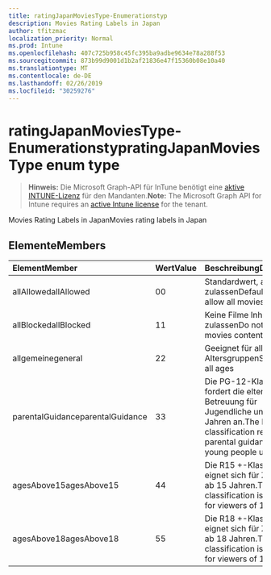 ```yaml
---
title: ratingJapanMoviesType-Enumerationstyp
description: Movies Rating Labels in Japan
author: tfitzmac
localization_priority: Normal
ms.prod: Intune
ms.openlocfilehash: 407c725b958c45fc395ba9adbe9634e78a288f53
ms.sourcegitcommit: 873b99d9001d1b2af21836e47f15360b08e10a40
ms.translationtype: MT
ms.contentlocale: de-DE
ms.lasthandoff: 02/26/2019
ms.locfileid: "30259276"
---
```

# <a name="ratingjapanmoviestype-enum-type"></a><span data-ttu-id="2e49a-103">ratingJapanMoviesType-Enumerationstyp</span><span class="sxs-lookup"><span data-stu-id="2e49a-103">ratingJapanMoviesType enum type</span></span>

> <span data-ttu-id="2e49a-104">**Hinweis:** Die Microsoft Graph-API für InTune benötigt eine [aktive INTUNE-Lizenz](https://go.microsoft.com/fwlink/?linkid=839381) für den Mandanten.</span><span class="sxs-lookup"><span data-stu-id="2e49a-104">**Note:** The Microsoft Graph API for Intune requires an [active Intune license](https://go.microsoft.com/fwlink/?linkid=839381) for the tenant.</span></span>

<span data-ttu-id="2e49a-105">Movies Rating Labels in Japan</span><span class="sxs-lookup"><span data-stu-id="2e49a-105">Movies rating labels in Japan</span></span>

## <a name="members"></a><span data-ttu-id="2e49a-106">Elemente</span><span class="sxs-lookup"><span data-stu-id="2e49a-106">Members</span></span>
|<span data-ttu-id="2e49a-107">Element</span><span class="sxs-lookup"><span data-stu-id="2e49a-107">Member</span></span>|<span data-ttu-id="2e49a-108">Wert</span><span class="sxs-lookup"><span data-stu-id="2e49a-108">Value</span></span>|<span data-ttu-id="2e49a-109">Beschreibung</span><span class="sxs-lookup"><span data-stu-id="2e49a-109">Description</span></span>|
|:---|:---|:---|
|<span data-ttu-id="2e49a-110">allAllowed</span><span class="sxs-lookup"><span data-stu-id="2e49a-110">allAllowed</span></span>|<span data-ttu-id="2e49a-111">0</span><span class="sxs-lookup"><span data-stu-id="2e49a-111">0</span></span>|<span data-ttu-id="2e49a-112">Standardwert, alle Filme zulassen</span><span class="sxs-lookup"><span data-stu-id="2e49a-112">Default value, allow all movies content</span></span>|
|<span data-ttu-id="2e49a-113">allBlocked</span><span class="sxs-lookup"><span data-stu-id="2e49a-113">allBlocked</span></span>|<span data-ttu-id="2e49a-114">1</span><span class="sxs-lookup"><span data-stu-id="2e49a-114">1</span></span>|<span data-ttu-id="2e49a-115">Keine Filme Inhalte zulassen</span><span class="sxs-lookup"><span data-stu-id="2e49a-115">Do not allow any movies content</span></span>|
|<span data-ttu-id="2e49a-116">allgemeine</span><span class="sxs-lookup"><span data-stu-id="2e49a-116">general</span></span>|<span data-ttu-id="2e49a-117">2</span><span class="sxs-lookup"><span data-stu-id="2e49a-117">2</span></span>|<span data-ttu-id="2e49a-118">Geeignet für alle Altersgruppen</span><span class="sxs-lookup"><span data-stu-id="2e49a-118">Suitable for all ages</span></span>|
|<span data-ttu-id="2e49a-119">parentalGuidance</span><span class="sxs-lookup"><span data-stu-id="2e49a-119">parentalGuidance</span></span>|<span data-ttu-id="2e49a-120">3</span><span class="sxs-lookup"><span data-stu-id="2e49a-120">3</span></span>|<span data-ttu-id="2e49a-121">Die PG-12-Klassifikation fordert die elterliche Betreuung für Jugendliche unter 12 Jahren an.</span><span class="sxs-lookup"><span data-stu-id="2e49a-121">The PG-12 classification requests parental guidance for young people under 12</span></span>|
|<span data-ttu-id="2e49a-122">agesAbove15</span><span class="sxs-lookup"><span data-stu-id="2e49a-122">agesAbove15</span></span>|<span data-ttu-id="2e49a-123">4</span><span class="sxs-lookup"><span data-stu-id="2e49a-123">4</span></span>|<span data-ttu-id="2e49a-124">Die R15 +-Klassifikation eignet sich für Zuschauer ab 15 Jahren.</span><span class="sxs-lookup"><span data-stu-id="2e49a-124">The R15+ classification is suitable for viewers of 15 or older</span></span>|
|<span data-ttu-id="2e49a-125">agesAbove18</span><span class="sxs-lookup"><span data-stu-id="2e49a-125">agesAbove18</span></span>|<span data-ttu-id="2e49a-126">5</span><span class="sxs-lookup"><span data-stu-id="2e49a-126">5</span></span>|<span data-ttu-id="2e49a-127">Die R18 +-Klassifikation eignet sich für Zuschauer ab 18 Jahren.</span><span class="sxs-lookup"><span data-stu-id="2e49a-127">The R18+ classification is suitable for viewers of 18 or older</span></span>|



